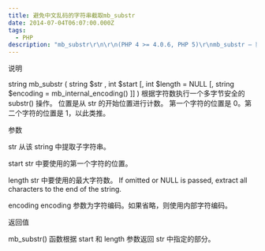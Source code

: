 ```yaml
---
title: 避免中文乱码的字符串截取mb_substr
date: 2014-07-04T06:07:00.000Z
tags:
  - PHP
description: "mb_substr\r\n\r\n(PHP 4 >= 4.0.6, PHP 5)\r\nmb_substr — 获取字符串的部分"
---
```

说明

string mb_substr ( string $str , int $start [, int $length = NULL [, string $encoding = mb_internal_encoding() ]] )
根据字符数执行一个多字节安全的 substr() 操作。 位置是从 str 的开始位置进行计数。 第一个字符的位置是 0。第二个字符的位置是 1，以此类推。

参数

str
从该 string 中提取子字符串。

start
str 中要使用的第一个字符的位置。

length
str 中要使用的最大字符数。 If omitted or NULL is passed, extract all characters to the end of the string.

encoding
encoding 参数为字符编码。如果省略，则使用内部字符编码。

返回值

mb_substr() 函数根据 start 和 length 参数返回 str 中指定的部分。
